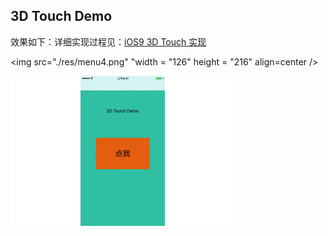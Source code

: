 ## 3D Touch Demo

效果如下：详细实现过程见：[iOS9 3D Touch 实现](http://strivingboy.github.io/blog/2015/10/22/3d-touch/)

<img src="./res/menu4.png" "width = "126" height = "216" align=center />


![image](./res/peek-pop.gif)
